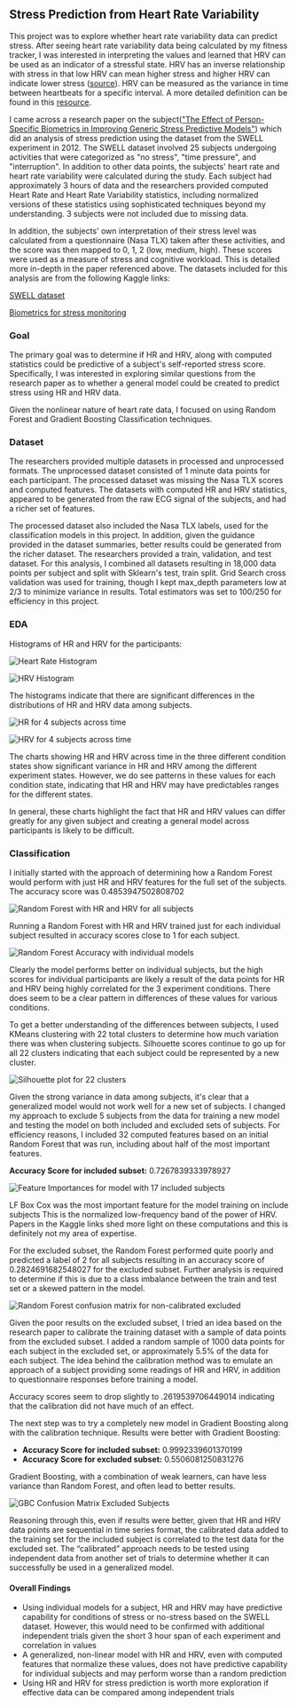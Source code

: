 ## Stress Prediction from Heart Rate Variability

This project was to explore whether heart rate variability data can predict stress. After seeing heart rate variability data being calculated by my fitness tracker, I was interested in interpreting the values and learned that HRV can be used as an indicator of a stressful state. HRV has an inverse relationship with stress in that low HRV can mean higher stress and higher HRV can indicate lower stress ([source](https://www.health.harvard.edu/blog/heart-rate-variability-new-way-track-well-2017112212789)). HRV can be measured as the variance in time between heartbeats for a specific interval. A more detailed definition can be found in this [resource](https://www.heartmath.org/research/science-of-the-heart/heart-rate-variability/).

I came across a research paper on the subject(["The Effect of Person-Specific Biometrics in Improving Generic Stress Predictive Models"](https://www.health.harvard.edu/blog/heart-rate-variability-new-way-track-well-2017112212789)) which did an analysis of stress prediction using the dataset from the SWELL experiment in 2012. The SWELL dataset involved 25 subjects undergoing activities that were categorized as "no stress", "time pressure", and "interruption". In addition to other data points, the subjects' heart rate and heart rate variability were calculated during the study. Each subject had approximately 3 hours of data and the researchers provided computed Heart Rate and Heart Rate Variability statistics, including normalized versions of these statistics using sophisticated techniques beyond my understanding. 3 subjects were not included due to missing data.

In addition, the subjects' own interpretation of their stress level was calculated from a questionnaire (Nasa TLX) taken after these activities, and the score was then mapped to 0, 1, 2 (low, medium, high). These scores were used as a measure of stress and cognitive workload. This is detailed more in-depth in the paper referenced above. The datasets included for this analysis are from the following Kaggle links:

[SWELL dataset](https://www.kaggle.com/qiriro/swell-heart-rate-variability-hrv)

[Biometrics for stress monitoring](https://www.kaggle.com/qiriro/stress)

### Goal

The primary goal was to determine if HR and HRV, along with computed statistics could be predictive of a subject's self-reported stress score. Specifically, I was interested in exploring similar questions from the research paper as to whether a general model could be created to predict stress using HR and HRV data.

Given the nonlinear nature of heart rate data, I focused on using Random Forest and Gradient Boosting Classification techniques.

### Dataset

The researchers provided multiple datasets in processed and unprocessed formats. The unprocessed dataset consisted of 1 minute data points for each participant. The processed dataset was missing the Nasa TLX scores and computed features. The datasets with computed HR and HRV statistics, appeared to be generated from the raw ECG signal of the subjects, and had a richer set of features.

The processed dataset also included the Nasa TLX labels, used for the classification models in this project. In addition, given the guidance provided in the dataset summaries, better results could be generated from the richer dataset. The researchers provided a train, validation, and test dataset. For this analysis, I combined all datasets resulting in 18,000 data points per subject and split with Sklearn's test, train split. Grid Search cross validation was used for training, though I kept max_depth parameters low at 2/3 to minimize variance in results. Total estimators was set to 100/250 for efficiency in this project.

### EDA

Histograms of HR and HRV for the participants:

![Heart Rate Histogram](plots/histogram/HeartRateHistogram.png)

![HRV Histogram](plots/histogram/HRVHistogram.png)

The histograms indicate that there are significant differences in the distributions of HR and HRV data among subjects.

![HR for 4 subjects across time](plots/subjects/HRfor4subjects.png)

![HRV for 4 subjects across time](plots/subjects/HRVfor4subjects.png)

The charts showing HR and HRV across time in the three different condition states show significant variance in HR and HRV among the different experiment states. However, we do see patterns in these values for each condition state, indicating that HR and HRV may have predictables ranges for the different states.

In general, these charts highlight the fact that HR and HRV values can differ greatly for any given subject and creating a general model across participants is likely to be difficult.

### Classification

I initially started with the approach of determining how a Random Forest would perform with just HR and HRV features for the full set of the subjects. The accuracy score was 0.4853947502808702

![Random Forest with HR and HRV for all subjects](plots/confusion_matrix/RFNormalizedConfusionMatrixWithHRAndHRV.png)

Running a Random Forest with HR and HRV trained just for each individual subject resulted in accuracy scores close to 1 for each subject.

![Random Forest Accuracy with individual models](plots/bar/RFAccuracyIndividualModels.png)

Clearly the model performs better on individual subjects, but the high scores for individual participants are likely a result of the data points for HR and HRV being highly correlated for the 3 experiment conditions. There does seem to be a clear pattern in differences of these values for various conditions.

To get a better understanding of the differences between subjects, I used KMeans clustering with 22 total clusters to determine how much variation there was when clustering subjects. Silhouette scores continue to go up for all 22 clusters indicating that each subject could be represented by a new cluster.

![Silhouette plot for 22 clusters](plots/silhouette/Silhouette22clusters.png)

Given the strong variance in data among subjects, it's clear that a generalized model would not work well for a new set of subjects. I changed my approach to exclude 5 subjects from the data for training a new model and testing the model on both included and excluded sets of subjects. For efficiency reasons, I included 32 computed features based on an initial Random Forest that was run, including about half of the most important features.

<strong>Accuracy Score for included subset:</strong> 0.7267839333978927

![Feature Importances for model with 17 included subjects](plots/bar/FeatureImportancesRFWith17Subjects.png)

LF Box Cox was the most important feature for the model training on include subjects This is the normalized low-frequency band of the power of HRV. Papers in the Kaggle links shed more light on these computations and this is definitely not my area of expertise.

For the excluded subset, the Random Forest performed quite poorly and predicted a label of 2 for all subjects resulting in an
accuracy score of 0.2824691682548027 for the excluded subset. Further analysis is required to determine if this is due to a class imbalance between the train and test set or a skewed pattern in the model.

![Random Forest confusion matrix for non-calibrated excluded](plots/confusion_matrix/RFNonCalibratedConfusionMatrixExcludedSubjects.png)

Given the poor results on the excluded subset, I tried an idea based on the research paper to calibrate the training dataset with a sample of data points from the excluded subset. I added a random sample of 1000 data points for each subject in the excluded set, or approximately 5.5% of the data for each subject.
The idea behind the calibration method was to emulate an approach of a subject providing some readings of HR and HRV, in addition to questionnaire responses before training a model.

Accuracy scores seem to drop slightly to .2619539706449014 indicating that the calibration did not have much of an effect.

The next step was to try a completely new model in Gradient Boosting along with the calibration technique. Results were better with Gradient Boosting:

- <strong>Accuracy Score for included subset:</strong> 0.9992339601370199
- <strong>Accuracy Score for excluded subset:</strong> 0.5506081250831276

Gradient Boosting, with a combination of weak learners, can have less variance than Random Forest, and often lead to better results.

![GBC Confusion Matrix Excluded Subjects](plots/confusion_matrix/GBCConfusionMatrixExcludedSubjects.png)

Reasoning through this, even if results were better, given that HR and HRV data points are sequential in time series format, the calibrated data added to the training set for the included subject is correlated to the test data for the excluded set. The “calibrated” approach needs to be tested using independent data from another set of trials to determine whether it can successfully be used in a generalized model.

#### Overall Findings

- Using individual models for a subject, HR and HRV may have predictive capability for conditions of stress or no-stress based on the SWELL dataset. However, this would need to be confirmed with additional independent trials given the short 3 hour span of each experiment and correlation in values
- A generalized, non-linear model with HR and HRV, even with computed features that normalize these values, does not have predictive capability for individual subjects and may perform worse than a random prediction
- Using HR and HRV for stress prediction is worth more exploration if effective data can be compared among independent trials

